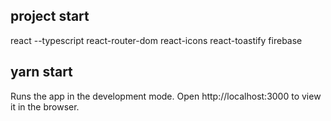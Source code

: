 ## project start
react --typescript
react-router-dom
react-icons
react-toastify
firebase

## yarn start
Runs the app in the development mode.
Open http://localhost:3000 to view it in the browser.
